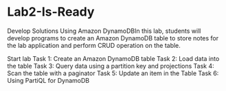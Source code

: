 # Lab2-Is-Ready


Develop Solutions Using Amazon DynamoDBIn this lab, students will develop programs to create an Amazon DynamoDB table to store notes for the lab application and perform CRUD operation on the table.

Start lab
Task 1: Create an Amazon DynamoDB table
Task 2: Load data into the table
Task 3: Query data using a partition key and projections
Task 4: Scan the table with a paginator
Task 5: Update an item in the Table
Task 6: Using PartiQL for DynamoDB
